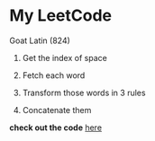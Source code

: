 # My LeetCode
Goat Latin (824)

1. Get the index of space

2. Fetch each word

3. Transform those words in 3 rules

4. Concatenate them

**check out the code** [here](https://github.com/ccjameslai/100-Days-Of-RL-Code/blob/master/code/GoatLatin.cpp)
